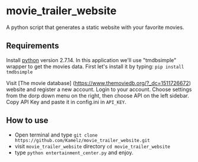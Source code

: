 # movie_trailer_website
A python script that generates a static website with your favorite movies.

## Requirements
 Install [python](https://www.python.org/downloads/) version 2.7.14.
 In this application we'll use "tmdbsimple" wrapper to get the movies data.
 First let's install it by typing:
  ` pip install tmdbsimple ` 

 Visit [The movie database] (https://www.themoviedb.org/?_dc=1511726672) website and register a new account.
 Login to your account.
 Choose settings from the dorp down menu on the right, then choose API on the left sidebar.
 Copy API Key and paste it in config.ini in `API_KEY`. 
 
## How to use
- Open terminal and type `git clone https://github.com/Kamelz/movie_trailer_website.git`
- visit `movie_trailer_website` directory `cd movie_trailer_website`
- type `python entertainment_center.py` and enjoy.
